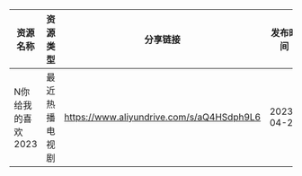 | 资源名称        | 资源类型    | 分享链接                                      | 发布时间       |
| ----------- | ------- | ----------------------------------------- | ---------- |
| N你给我的喜欢2023 | 最近热播电视剧 | https://www.aliyundrive.com/s/aQ4HSdph9L6 | 2023-04-25 |
